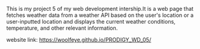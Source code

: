 This is my project 5 of my web development intership.It is a web page that fetches weather data from a weather API based on the user's location or a user-inputted location and displays the current weather conditions, temperature, and other relevant information.

website link: https://woolfeye.github.io/PRODIGY_WD_05/
